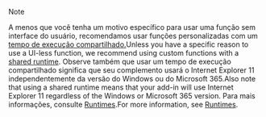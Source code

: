 >[!NOTE]
> <span data-ttu-id="e1585-101">A menos que você tenha um motivo específico para usar uma função sem interface do usuário, recomendamos usar funções personalizadas com um [tempo de execução compartilhado.](../develop/configure-your-add-in-to-use-a-shared-runtime.md)</span><span class="sxs-lookup"><span data-stu-id="e1585-101">Unless you have a specific reason to use a UI-less function, we recommend using custom functions with a [shared runtime](../develop/configure-your-add-in-to-use-a-shared-runtime.md).</span></span> <span data-ttu-id="e1585-102">Observe também que usar um tempo de execução compartilhado significa que seu complemento usará o Internet Explorer 11 independentemente da versão do Windows ou do Microsoft 365.</span><span class="sxs-lookup"><span data-stu-id="e1585-102">Also note that using a shared runtime means that your add-in will use Internet Explorer 11 regardless of the Windows or Microsoft 365 version.</span></span> <span data-ttu-id="e1585-103">Para mais informações, consulte [Runtimes](../reference/manifest/runtimes.md).</span><span class="sxs-lookup"><span data-stu-id="e1585-103">For more information, see [Runtimes](../reference/manifest/runtimes.md).</span></span>